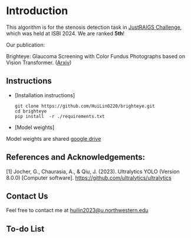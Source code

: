 # Introduction
This algorithm is for the stenosis detection task in [JustRAIGS Challenge](https://justraigs.grand-challenge.org/), which was held at ISBI 2024. We are ranked **5th**!

Our publication: 

Brighteye: Glaucoma Screening with Color Fundus Photographs based on Vision Transformer. ([Arxiv](http://arxiv.org/abs/2405.00857))



## Instructions
- [Installation instructions]

      git clone https://github.com/HuiLin0220/brighteye.git
      cd brighteye
      pip install  -r ./requirements.txt
- [Model weights]

Model weights are shared [google drive](https://drive.google.com/drive/folders/1h1KtJcVdIJ1ZTSxNFx_wPZ9w0jya83Ix?usp=drive_link)
## References and Acknowledgements:

 [1] Jocher, G., Chaurasia, A., & Qiu, J. (2023). Ultralytics YOLO (Version 8.0.0) [Computer software]. https://github.com/ultralytics/ultralytics
    
    


## Contact Us
Feel free to contact me at huilin2023@u.northwestern.edu

## To-do List
